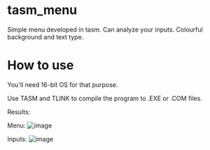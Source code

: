 # tasm_menu
Simple menu developed in tasm. Can analyze your inputs. Colourful background and text type.

# How to use

You'll need 16-bit OS for that purpose.

Use TASM and TLINK to compile the program to .EXE or .COM files.

Results:

Menu:
![image](https://github.com/eugenedhz/tasm_menu/assets/45404641/46dbbd63-5008-4fed-ae56-48fbf21b68c9)

Inputs:
![image](https://github.com/eugenedhz/tasm_menu/assets/45404641/23d4aa2d-ea11-419b-bbcb-a2f0faf9c4dd)

